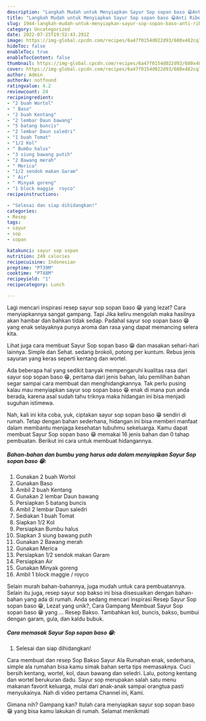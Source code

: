 ```yaml
---
description: "Langkah Mudah untuk Menyiapkan Sayur Sop sopan baso 😁Anti Ribet"
title: "Langkah Mudah untuk Menyiapkan Sayur Sop sopan baso 😁Anti Ribet"
slug: 1944-langkah-mudah-untuk-menyiapkan-sayur-sop-sopan-baso-anti-ribet
category: Uncategorized
date: 2022-07-25T19:52:43.291Z
image: https://img-global.cpcdn.com/recipes/6a47f0154d022d93/680x482cq70/sayur-sop-sopan-baso-foto-resep-utama.jpg
hideToc: false
enableToc: true
enableTocContent: false
thumbnail: https://img-global.cpcdn.com/recipes/6a47f0154d022d93/680x482cq70/sayur-sop-sopan-baso-foto-resep-utama.jpg
cover: https://img-global.cpcdn.com/recipes/6a47f0154d022d93/680x482cq70/sayur-sop-sopan-baso-foto-resep-utama.jpg
author: Admin
authorAv: notfound
ratingvalue: 4.2
reviewcount: 24
recipeingredient:
- "2 buah Wortol"
- " Baso"
- "2 buah Kentang"
- "2 lembar Daun bawang"
- "5 batang buncis"
- "2 lembar Daun saledri"
- "1 buah Tomat"
- "1/2 Kol"
- " Bumbu halus"
- "3 siung bawang putih"
- "2 Bawang merah"
- " Merica"
- "1/2 sendok makan Garam"
- " Air"
- " Minyak goreng"
- "1 block maggie  royco"
recipeinstructions:

- "Selesai dan siap dihidangkan!"
categories:
- Resep
tags:
- sayur
- sop
- sopan

katakunci: sayur sop sopan 
nutrition: 249 calories
recipecuisine: Indonesian
preptime: "PT39M"
cooktime: "PT48M"
recipeyield: "1"
recipecategory: Lunch

---
```



Lagi mencari inspirasi resep sayur sop sopan baso 😁 yang lezat? Cara menyiapkannya sangat gampang. Tapi Jika keliru mengolah maka hasilnya akan hambar dan bahkan tidak sedap. Padahal sayur sop sopan baso 😁 yang enak selayaknya punya aroma dan rasa yang dapat memancing selera kita.


Lihat juga cara membuat Sayur Sop sopan baso 😁 dan masakan sehari-hari lainnya. Simple dan Sehat. sedang brokoli, potong per kuntum. Rebus jenis sayuran yang keras seperti kentang dan wortel.

Ada beberapa hal yang sedikit banyak mempengaruhi kualitas rasa dari sayur sop sopan baso 😁, pertama dari jenis bahan, lalu pemilihan bahan segar sampai cara membuat dan menghidangkannya. Tak perlu pusing kalau mau menyiapkan sayur sop sopan baso 😁 enak di mana pun anda berada, karena asal sudah tahu triknya maka hidangan ini bisa menjadi suguhan istimewa.


Nah, kali ini kita coba, yuk, ciptakan sayur sop sopan baso 😁 sendiri di rumah. Tetap dengan bahan sederhana, hidangan ini bisa memberi manfaat dalam membantu menjaga kesehatan tubuhmu sekeluarga. Kamu dapat membuat Sayur Sop sopan baso 😁 memakai 16 jenis bahan dan 0 tahap pembuatan. Berikut ini cara untuk membuat hidangannya.

<!--inarticleads1-->

##### Bahan-bahan dan bumbu yang harus ada dalam menyiapkan Sayur Sop sopan baso 😁:

1. Gunakan 2 buah Wortol
1. Gunakan  Baso
1. Ambil 2 buah Kentang
1. Gunakan 2 lembar Daun bawang
1. Persiapkan 5 batang buncis
1. Ambil 2 lembar Daun saledri
1. Sediakan 1 buah Tomat
1. Siapkan 1/2 Kol
1. Persiapkan  Bumbu halus
1. Siapkan 3 siung bawang putih
1. Gunakan 2 Bawang merah
1. Gunakan  Merica
1. Persiapkan 1/2 sendok makan Garam
1. Persiapkan  Air
1. Gunakan  Minyak goreng
1. Ambil 1 block maggie / royco


Selain murah bahan-bahannya, juga mudah untuk cara pembuatannya. Selain itu juga, resep sayur sop bakso ini bisa disesuaikan dengan bahan-bahan yang ada di rumah. Anda sedang mencari inspirasi Resep Sayur Sop sopan baso 😁, Lezat yang unik?, Cara Gampang Membuat Sayur Sop sopan baso 😁 yang … Resep Bakso. Tambahkan kol, buncis, bakso, bumbui dengan garam, gula, dan kaldu bubuk. 

<!--inarticleads2-->

##### Cara memasak Sayur Sop sopan baso 😁:


1. Selesai dan siap dihidangkan!

Cara membuat dan resep Sop Bakso Sayur Ala Rumahan enak, sederhana, simple ala rumahan bisa kamu simak bahan serta tips memasaknya. Cuci bersih kentang, wortel, kol, daun bawang dan seledri. Lalu, potong kentang dan wortel berukuran dadu. Sayur sop merupakan salah satu menu makanan favorit keluarga, mulai dari anak-anak sampai orangtua pasti menyukainya. Nah di video pertama Channel ini, Kami. 

Gimana nih? Gampang kan? Itulah cara menyiapkan sayur sop sopan baso 😁 yang bisa kamu lakukan di rumah. Selamat menikmati
